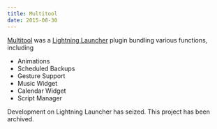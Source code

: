 ```yaml
---
title: Multitool
date: 2015-08-30
--- 
```


[Multitool](https://github.com/F43nd1r/Multitool) was a [Lightning Launcher](https://www.lightninglauncher.com/wordpress/) plugin bundling various functions, including 

- Animations
- Scheduled Backups
- Gesture Support
- Music Widget
- Calendar Widget
- Script Manager

Development on Lightning Launcher has seized. This project has been archived.
 
